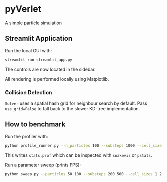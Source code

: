 # pyVerlet
A simple particle simulation

## Streamlit Application

Run the local GUI with:

```bash
streamlit run streamlit_app.py
```
The controls are now located in the sidebar.

All rendering is performed locally using Matplotlib.

### Collision Detection

`Solver` uses a spatial hash grid for neighbour search by default. Pass
`use_grid=False` to fall back to the slower KD-tree implementation.


## How to benchmark

Run the profiler with:

```bash
python profile_runner.py --n_particles 100 --substeps 1000 --cell_size 2
```

This writes `stats.prof` which can be inspected with `snakeviz` or `pstats`.

Run a parameter sweep (prints FPS):

```bash
python sweep.py --particles 50 100 --substeps 200 500 --cell_sizes 1 2
```


